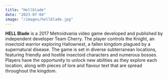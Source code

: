 ```yaml
---
title: "Hellblade"
date: "2023-07-04"
image: "/images/hellblade.jpg"
---
```


**HELL Blade** is a 2017 Metroidvania video game developed and published by independent developer Team Cherry. The player controls the Knight, an insectoid warrior exploring Hallownest, a fallen kingdom plagued by a supernatural disease. The game is set in diverse subterranean locations, featuring friendly and hostile insectoid characters and numerous bosses. Players have the opportunity to unlock new abilities as they explore each location, along with pieces of lore and flavour text that are spread throughout the kingdom.
